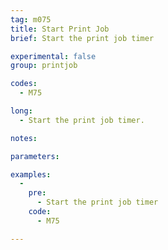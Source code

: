 ```yaml
---
tag: m075
title: Start Print Job
brief: Start the print job timer

experimental: false
group: printjob

codes:
  - M75

long:
  - Start the print job timer.

notes:

parameters:

examples:
  -
    pre:
      - Start the print job timer
    code:
      - M75

---
```


